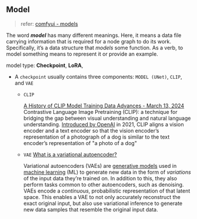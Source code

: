 ## Model

> refer: [comfyui - models](https://docs.comfy.org/essentials/core-concepts/models)

The word ***model*** has many different meanings. Here, it means a data file carrying information that is required for a node graph to do its work. Specifically, it’s a data structure that *models* some function. As a verb, to model something means to represent it or provide an example.

model type: **Checkpoint**, **LoRA**, 

- A `checkpoint` usually contains three components: `MODEL (UNet)`, `CLIP`, and `VAE`

  - `CLIP`

    [A History of CLIP Model Training Data Advances - March 13, 2024](https://voxel51.com/blog/a-history-of-clip-model-training-data-advances/)
    Contrastive Language Image Pretraining (CLIP): a technique for bridging the gap between visual understanding and natural language understanding.
    [Introduced by OpenAI](https://openai.com/research/clip) in 2021, CLIP aligns a vision encoder and a text encoder so that the vision encoder’s representation of a photograph of a dog is similar to the text encoder’s representation of "a photo of a dog"

  - `VAE`
    [What is a variational autoencoder?](https://www.ibm.com/think/topics/variational-autoencoder)

    Variational autoencoders (VAEs) are [generative models](https://www.ibm.com/topics/generative-ai) used in [machine learning](https://www.ibm.com/topics/machine-learning) (ML) to generate new data in the form of *variations* of the input data they’re trained on. In addition to this, they also perform tasks common to other autoencoders, such as denoising.
    VAEs encode a *continuous*, probabilistic representation of that latent space. This enables a VAE to not only accurately reconstruct the exact original input, but also use variational inference to generate new data samples that resemble the original input data.


